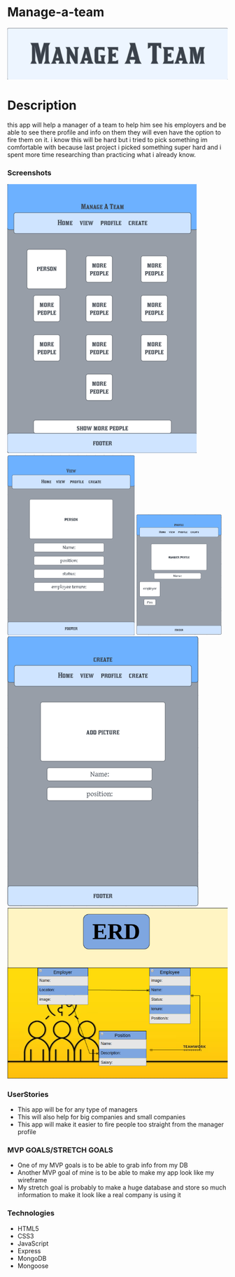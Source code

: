 # Manage-a-team
<img src="Screenshot from 2023-10-13 10-35-31.png">


<h1>Description</h1>
<p>this app will help a manager of a team to help him see his employers and be able to see there profile and info on them they will even have the option to fire them on it. i know this will be hard but i tried to pick something im comfortable with because last project i picked something super hard and i spent more time researching than practicing what i already know.</P>

<h3>Screenshots</h3>
<img src="Screenshot from 2023-10-13 10-33-55.png">
<img src="Screenshot from 2023-10-13 10-43-00.png">
<img src="Screenshot from 2023-10-13 10-45-22.png">
<img src="Screenshot from 2023-10-13 14-24-50.png">
<img src="Screenshot from 2023-10-13 14-13-21.png">

<h3>UserStories</h3>
<ul>
    <li>This app will be for any type of managers</li>
    <li>This will also help for big companies and small companies</li>
    <li>This app will make it easier to fire people too straight from the manager profile</li>
</ul>

<h3>MVP GOALS/STRETCH GOALS</h3>
<ul>
    <li>One of my MVP goals is to be able to grab info from my DB</li>
    <li>Another MVP goal of mine is to be able to make my app look like my wireframe</li>
    <li>My stretch goal is probably to make a huge database and store so much information to make it look like a real company is using it</li>
</ul>

<h3>Technologies</h3>
<ul>
    <li>HTML5</li>
    <li>CSS3</li>
    <li>JavaScript</li>
    <li>Express</li>
    <li>MongoDB</li>
    <li>Mongoose</li>
</ul>